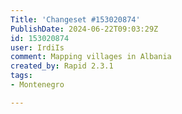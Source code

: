 ```yaml
---
Title: 'Changeset #153020874'
PublishDate: 2024-06-22T09:03:29Z
id: 153020874
user: IrdiIs
comment: Mapping villages in Albania
created_by: Rapid 2.3.1
tags:
- Montenegro

---
```

